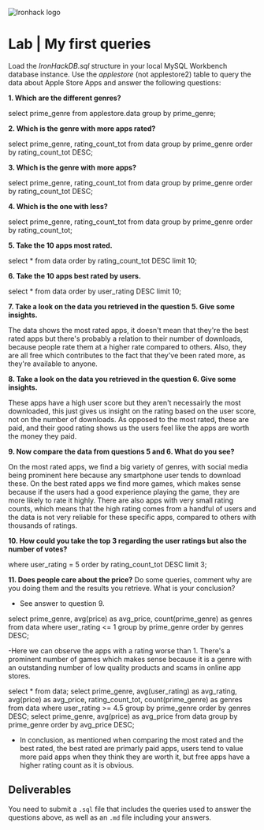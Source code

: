 ![Ironhack logo](https://i.imgur.com/1QgrNNw.png)

# Lab | My first queries

Load the *IronHackDB.sql* structure in your local MySQL Workbench database instance. Use the *applestore* (not applestore2) table to query the data about Apple Store Apps and answer the following questions: 

**1. Which are the different genres?**

select prime_genre from applestore.data
group by prime_genre;

**2. Which is the genre with more apps rated?**

select prime_genre, rating_count_tot from data
group by prime_genre
order by rating_count_tot DESC;

**3. Which is the genre with more apps?**

select prime_genre, rating_count_tot from data
group by prime_genre
order by rating_count_tot DESC;

**4. Which is the one with less?**

select prime_genre, rating_count_tot from data
group by prime_genre
order by rating_count_tot;

**5. Take the 10 apps most rated.**

select * from data
order by rating_count_tot DESC
limit 10;

**6. Take the 10 apps best rated by users.**

select * from data
order by user_rating DESC
limit 10;

**7. Take a look on the data you retrieved in the question 5. Give some insights.**

The data shows the most rated apps, it doesn't mean that they're the best rated apps
but there's probably a relation to their number of downloads, because people rate them
at a higher rate compared to others. Also, they are all free which contributes to the
fact that they've been rated more, as they're available to anyone.

**8. Take a look on the data you retrieved in the question 6. Give some insights.**

These apps have a high user score but they aren't necessairly the most downloaded,
this just gives us insight on the rating based on the user score, not on the number
of downloads. As opposed to the most rated, these are paid, and their good rating
shows us the users feel like the apps are worth the money they paid.

**9. Now compare the data from questions 5 and 6. What do you see?**

On the most rated apps, we find a big variety of genres, with social media being 
prominent here because any smartphone user tends to download these.
On the best rated apps we find more games, which makes sense because if the users 
had a good experience playing the game, they are more likely to rate it highly.
There are also apps with very small rating counts, which means that the high rating
comes from a handful of users and the data is not very reliable for these specific
apps, compared to others with thousands of ratings. 

**10. How could you take the top 3 regarding the user ratings but also the number of votes?**

where user_rating = 5
order by rating_count_tot DESC
limit 3;

**11. Does people care about the price?** Do some queries, comment why are you doing them and the results you retrieve. What is your conclusion?

- See answer to question 9.

select prime_genre, avg(price) as avg_price, count(prime_genre) as genres from data
where user_rating <= 1
group by prime_genre
order by genres DESC;

-Here we can observe the apps with a rating worse than 1. There's a prominent number of games which
makes sense because it is a genre with an outstanding number of low quality products and scams in 
online app stores. 

select * from data;
select prime_genre, avg(user_rating) as avg_rating, avg(price) as avg_price, rating_count_tot, count(prime_genre) as genres from data
where user_rating >= 4.5
group by prime_genre
order by genres DESC;
select prime_genre, avg(price) as avg_price from data
group by prime_genre
order by avg_price DESC;
- In conclusion, as mentioned when comparing the most rated and the best rated,
the best rated are primarly paid apps, users tend to value more paid apps when
they think they are worth it, but free apps have a higher rating count as it is
obvious. 

## Deliverables 
You need to submit a `.sql` file that includes the queries used to answer the questions above, as well as an `.md` file including your answers. 
